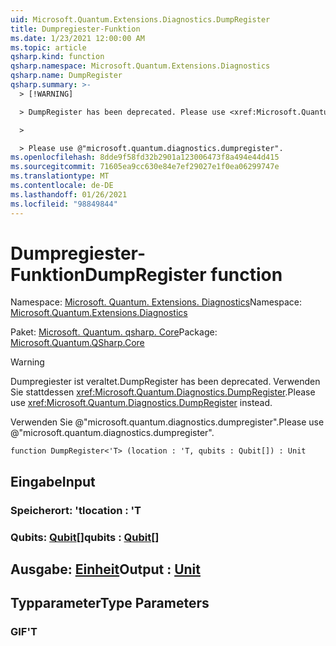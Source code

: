 ```yaml
---
uid: Microsoft.Quantum.Extensions.Diagnostics.DumpRegister
title: Dumpregiester-Funktion
ms.date: 1/23/2021 12:00:00 AM
ms.topic: article
qsharp.kind: function
qsharp.namespace: Microsoft.Quantum.Extensions.Diagnostics
qsharp.name: DumpRegister
qsharp.summary: >-
  > [!WARNING]

  > DumpRegister has been deprecated. Please use <xref:Microsoft.Quantum.Diagnostics.DumpRegister> instead.

  >

  > Please use @"microsoft.quantum.diagnostics.dumpregister".
ms.openlocfilehash: 8dde9f58fd32b2901a123006473f8a494e44d415
ms.sourcegitcommit: 71605ea9cc630e84e7ef29027e1f0ea06299747e
ms.translationtype: MT
ms.contentlocale: de-DE
ms.lasthandoff: 01/26/2021
ms.locfileid: "98849844"
---
```

# <a name="dumpregister-function"></a><span data-ttu-id="e9ffb-102">Dumpregiester-Funktion</span><span class="sxs-lookup"><span data-stu-id="e9ffb-102">DumpRegister function</span></span>

<span data-ttu-id="e9ffb-103">Namespace: [Microsoft. Quantum. Extensions. Diagnostics](xref:Microsoft.Quantum.Extensions.Diagnostics)</span><span class="sxs-lookup"><span data-stu-id="e9ffb-103">Namespace: [Microsoft.Quantum.Extensions.Diagnostics](xref:Microsoft.Quantum.Extensions.Diagnostics)</span></span>

<span data-ttu-id="e9ffb-104">Paket: [Microsoft. Quantum. qsharp. Core](https://nuget.org/packages/Microsoft.Quantum.QSharp.Core)</span><span class="sxs-lookup"><span data-stu-id="e9ffb-104">Package: [Microsoft.Quantum.QSharp.Core](https://nuget.org/packages/Microsoft.Quantum.QSharp.Core)</span></span>


> [!WARNING]
> <span data-ttu-id="e9ffb-105">Dumpregiester ist veraltet.</span><span class="sxs-lookup"><span data-stu-id="e9ffb-105">DumpRegister has been deprecated.</span></span> <span data-ttu-id="e9ffb-106">Verwenden Sie stattdessen <xref:Microsoft.Quantum.Diagnostics.DumpRegister>.</span><span class="sxs-lookup"><span data-stu-id="e9ffb-106">Please use <xref:Microsoft.Quantum.Diagnostics.DumpRegister> instead.</span></span>
>
> <span data-ttu-id="e9ffb-107">Verwenden Sie @"microsoft.quantum.diagnostics.dumpregister".</span><span class="sxs-lookup"><span data-stu-id="e9ffb-107">Please use @"microsoft.quantum.diagnostics.dumpregister".</span></span>



```qsharp
function DumpRegister<'T> (location : 'T, qubits : Qubit[]) : Unit
```


## <a name="input"></a><span data-ttu-id="e9ffb-108">Eingabe</span><span class="sxs-lookup"><span data-stu-id="e9ffb-108">Input</span></span>

### <a name="location--t"></a><span data-ttu-id="e9ffb-109">Speicherort: 't</span><span class="sxs-lookup"><span data-stu-id="e9ffb-109">location : 'T</span></span>




### <a name="qubits--qubit"></a><span data-ttu-id="e9ffb-110">Qubits: [Qubit](xref:microsoft.quantum.lang-ref.qubit)[]</span><span class="sxs-lookup"><span data-stu-id="e9ffb-110">qubits : [Qubit](xref:microsoft.quantum.lang-ref.qubit)[]</span></span>





## <a name="output--unit"></a><span data-ttu-id="e9ffb-111">Ausgabe: [Einheit](xref:microsoft.quantum.lang-ref.unit)</span><span class="sxs-lookup"><span data-stu-id="e9ffb-111">Output : [Unit](xref:microsoft.quantum.lang-ref.unit)</span></span>



## <a name="type-parameters"></a><span data-ttu-id="e9ffb-112">Typparameter</span><span class="sxs-lookup"><span data-stu-id="e9ffb-112">Type Parameters</span></span>

### <a name="t"></a><span data-ttu-id="e9ffb-113">GIF</span><span class="sxs-lookup"><span data-stu-id="e9ffb-113">'T</span></span>

